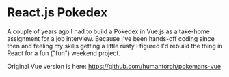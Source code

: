# React.js Pokedex

A couple of years ago I had to build a Pokedex in Vue.js as a take-home assignment for a job interview. Because I've been hands-off coding since then and feeling my skills getting a little rusty I figured I'd rebuild the thing in React for a fun ("fun") weekend project.

Original Vue version is here: https://github.com/humantorch/pokemans-vue
